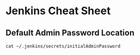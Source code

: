 # Jenkins Cheat Sheet

## Default Admin Password Location
```
cat ~/.jenkins/secrets/initialAdminPassword
```